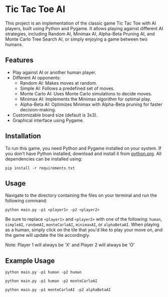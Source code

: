 # Tic Tac Toe AI

This project is an implementation of the classic game Tic Tac Toe with AI players, built using Python and Pygame. It allows playing against different AI strategies, including Random AI, Minimax AI, Alpha-Beta Pruning AI, and Monte Carlo Tree Search AI, or simply enjoying a game between two humans.

## Features

- Play against AI or another human player.
- Different AI opponents:
  - Random AI: Makes moves at random.
  - Simple AI: Follows a predefined set of moves.
  - Monte Carlo AI: Uses Monte Carlo simulations to decide moves.
  - Minimax AI: Implements the Minimax algorithm for optimal play.
  - Alpha-Beta AI: Optimizes Minimax with Alpha-Beta pruning for faster decision-making.
- Customizable board size (default is 3x3).
- Graphical interface using Pygame.

## Installation

To run this game, you need Python and Pygame installed on your system. If you don't have Python installed, download and install it from [python.org](https://www.python.org/downloads/). All dependencies can be installed using:

```
pip install -r requirements.txt
```

## Usage

Navigate to the directory containing the files on your terminal and run the following command:

```
python main.py -p1 <player1> -p2 <player2>
```

Be sure to replace `<player1>` and `<player2>` with one of the following: `human`, `simpleAI`, `randomAI`, `monteCarloAI`, `minimaxAI`, or `alphaBetaAI`.
When playing as a human, simply click on the tile that you'd like to play your move on, and the game will update the tile accordingly.

Note: Player 1 will always be 'X' and Player 2 will always be 'O'


## Example Usage

```
python main.py -p1 human -p2 human
```
```
python main.py -p1 human -p2 monteCarloAI
```
```
python main.py -p1 monteCarloAI -p2 alphaBetaAI
```

